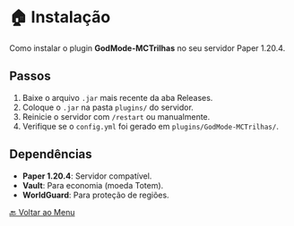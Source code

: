 # 🏠 Instalação

Como instalar o plugin **GodMode-MCTrilhas** no seu servidor Paper 1.20.4.

## Passos
1. Baixe o arquivo `.jar` mais recente da aba Releases.
2. Coloque o `.jar` na pasta `plugins/` do servidor.
3. Reinicie o servidor com `/restart` ou manualmente.
4. Verifique se o `config.yml` foi gerado em `plugins/GodMode-MCTrilhas/`.

## Dependências
- **Paper 1.20.4**: Servidor compatível.
- **Vault**: Para economia (moeda Totem).
- **WorldGuard**: Para proteção de regiões.

[🔙 Voltar ao Menu](index.md)